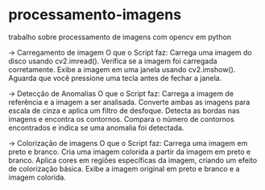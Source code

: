 # processamento-imagens
trabalho sobre processamento de imagens com opencv em python 

-> Carregamento de imagem
O que o Script faz:
Carrega uma imagem do disco usando cv2.imread().
Verifica se a imagem foi carregada corretamente.
Exibe a imagem em uma janela usando cv2.imshow().
Aguarda que você pressione uma tecla antes de fechar a janela.

-> Detecção de Anomalias
O que o Script faz:
Carrega a imagem de referência e a imagem a ser analisada.
Converte ambas as imagens para escala de cinza e aplica um filtro de desfoque.
Detecta as bordas nas imagens e encontra os contornos.
Compara o número de contornos encontrados e indica se uma anomalia foi detectada.

-> Colorização de imagens
O que o Script faz:
Carrega uma imagem em preto e branco.
Cria uma imagem colorida a partir da imagem em preto e branco.
Aplica cores em regiões específicas da imagem, criando um efeito de colorização básica.
Exibe a imagem original em preto e branco e a imagem colorida.



